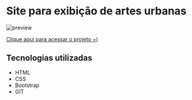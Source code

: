 # Site para exibição de artes urbanas

![preview](./preview.png)

[Clique aqui para acessar o projeto =)](https://israelsanttana.github.io/art-exhibition-bootstrap/)

## Tecnologias utilizadas

- HTML
- CSS
- Bootstrap
- GIT
